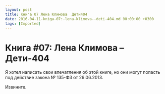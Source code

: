 ```yaml
---
layout: post
title: Книга 07 Лена Климова  Дети404
date: 2016-04-11-kniga-07:-lena-klimova--deti-404.md 00:00:00 +0300
tags: [Imported]
---
```

# Книга #07: Лена Климова – Дети-404

Я хотел написать свои впечатления об этой книге, но они могут попасть под действие закона № 135-ФЗ от 29.06.2013\. 

Извините.